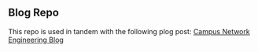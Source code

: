 ## Blog Repo
This repo is used in tandem with the following plog post:
[Campus Network Engineering Blog](https://campusnetworkengineering.com/posts/practical-automation-series-part-4/)